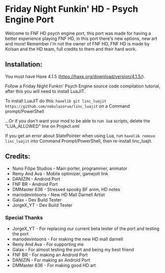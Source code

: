 # Friday Night Funkin' HD - Psych Engine Port
Welcome to FNF HD psych engine port, this port was made for having a better experience playing FNF HD, in this port there's new options, new art and more! Remember i'm not the owner of FNF HD, FNF HD is made by Kolsan and the HD team, full credits to them and their hard work.

## Installation:
You must have Haxe 4.1.5 (https://haxe.org/download/version/4.1.5/).

Follow a Friday Night Funkin' Psych Engine source code compilation tutorial, after this you will need to install LuaJIT.

To install LuaJIT do this: `haxelib git linc_luajit https://github.com/nebulazorua/linc_luajit` on a Command prompt/PowerShell

...Or if you don't want your mod to be able to run .lua scripts, delete the "LUA_ALLOWED" line on Project.xml


If you get an error about StatePointer when using Lua, run `haxelib remove linc_luajit` into Command Prompt/PowerShell, then re-install linc_luajit.

## Credits:
* Nuno Filipe Studios - Main porter, programmer, animator
* Remy And Ava - Mobile optimizer, gamejolt link
* DANIZIN - Android Port
* FNF BR - Android Port
* DMMaster 636 - Stressed spooky BF anim, HD notes
* mariodevintoons - New HD Mall Darnell Artist
* Galax - Dev Build Tester
* JorgeX_YT - Dev Build Tester

### Special Thanks
* JorgeX_YT - For replacing our current beta tester of the port and testing the port
* mariodevintoons - For making the new HD mall darnell
* Remy And Ava - For supporting me
* Galax - For almost testing the port and being my best friend
* FNF BR - For making an Android Port
* DANIZIN - For making an Android Port
* DMMaster 636 - For making good HD art